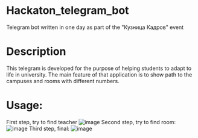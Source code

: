 # Hackaton_telegram_bot
 Telegram bot written in one day as part of the "Кузница Кадров" event
# Description
This telegram is developed for the purpose of helping students to adapt to life in university. The main feature of that application is to show path to the campuses and rooms with different numbers.
# Usage:
First step, try to find teacher
![image](https://user-images.githubusercontent.com/34945673/140056554-ca2286d2-85b7-4293-9e09-a05a6aef7868.png)
Second step, try to find room:
![image](https://user-images.githubusercontent.com/34945673/140056592-92983046-c937-44fa-abf9-284796384461.png)
Third step, final:
![image](https://user-images.githubusercontent.com/34945673/140056622-e3645d8e-287f-4686-bf14-3473e24d4174.png)
